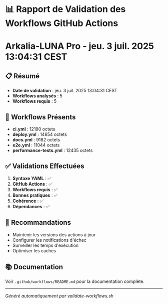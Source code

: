 # 📊 Rapport de Validation des Workflows GitHub Actions
# Arkalia-LUNA Pro - jeu.  3 juil. 2025 13:04:31 CEST

## 📋 Résumé

- **Date de validation** : jeu.  3 juil. 2025 13:04:31 CEST
- **Workflows analysés** :        5
- **Workflows requis** : 5

## 🔧 Workflows Présents

- **ci.yml** : 12190 octets
- **deploy.yml** : 14654 octets
- **docs.yml** : 9182 octets
- **e2e.yml** : 11044 octets
- **performance-tests.yml** : 12435 octets

## ✅ Validations Effectuées

1. **Syntaxe YAML** : ✅
2. **GitHub Actions** : ✅
3. **Workflows requis** : ✅
4. **Bonnes pratiques** : ✅
5. **Cohérence** : ✅
6. **Dépendances** : ✅

## 🚀 Recommandations

- Maintenir les versions des actions à jour
- Configurer les notifications d'échec
- Surveiller les temps d'exécution
- Optimiser les caches

## 📚 Documentation

Voir `.github/workflows/README.md` pour la documentation complète.

---

*Généré automatiquement par validate-workflows.sh*
